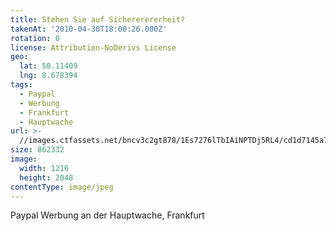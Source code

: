 ```yaml
---
title: Stehen Sie auf Sichererererheit?
takenAt: '2010-04-30T18:00:26.000Z'
rotation: 0
license: Attribution-NoDerivs License
geo:
  lat: 50.11409
  lng: 8.678394
tags:
  - Paypal
  - Werbung
  - Frankfurt
  - Hauptwache
url: >-
  //images.ctfassets.net/bncv3c2gt878/1Es7276lTbIAiNPTDj5RL4/cd1d7145a749fe9bbe7ace7a73a1c424/stehen-sie-auf-sichererererheit_4565887705_o
size: 862332
image:
  width: 1216
  height: 2048
contentType: image/jpeg
---
```


Paypal Werbung an der Hauptwache, Frankfurt